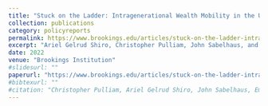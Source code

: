 ```yaml
---
title: "Stuck on the Ladder: Intragenerational Wealth Mobility in the United States"
collection: publications
category: policyreports
permalink: https://www.brookings.edu/articles/stuck-on-the-ladder-intragenerational-wealth-mobility-in-the-united-states/
excerpt: "Ariel Gelrud Shiro, Christopher Pulliam, John Sabelhaus, and Ember Smith"
date: 2022
venue: "Brookings Institution"
#slidesurl: ""
paperurl: "https://www.brookings.edu/articles/stuck-on-the-ladder-intragenerational-wealth-mobility-in-the-united-states/"
#bibtexurl: ""
#citation: "Christopher Pulliam, Ariel Gelrud Shiro, John Sabelhaus, Ember Smith. (2022). &quot;Stuck on the Ladder: Intragenerational Wealth Mobility in the United States.&quot; <i>Brookings Institution</i>."
---
```

